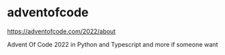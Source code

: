 # adventofcode
https://adventofcode.com/2022/about

Advent Of Code 2022 in Python and Typescript and more if someone want 
